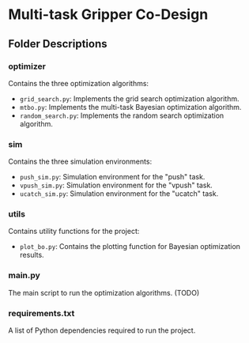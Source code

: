 # Multi-task Gripper Co-Design

## Folder Descriptions

### optimizer
Contains the three optimization algorithms:
- `grid_search.py`: Implements the grid search optimization algorithm.
- `mtbo.py`: Implements the multi-task Bayesian optimization algorithm.
- `random_search.py`: Implements the random search optimization algorithm.

### sim
Contains the three simulation environments:
- `push_sim.py`: Simulation environment for the "push" task.
- `vpush_sim.py`: Simulation environment for the "vpush" task.
- `ucatch_sim.py`: Simulation environment for the "ucatch" task.

### utils
Contains utility functions for the project:
- `plot_bo.py`: Contains the plotting function for Bayesian optimization results.

### main.py
The main script to run the optimization algorithms. (TODO)

### requirements.txt
A list of Python dependencies required to run the project.
